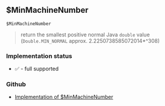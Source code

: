 ## $MinMachineNumber

```
$MinMachineNumber
```

> return the smallest positive normal Java `double` value (`Double.MIN_NORMAL` approx. 2.2250738585072014*^308)
  







### Implementation status

* &#x2705; - full supported

### Github

* [Implementation of $MinMachineNumber](https://github.com/axkr/symja_android_library/blob/master/symja_android_library/matheclipse-core/src/main/java/org/matheclipse/core/builtin/ConstantDefinitions.java#L397) 
